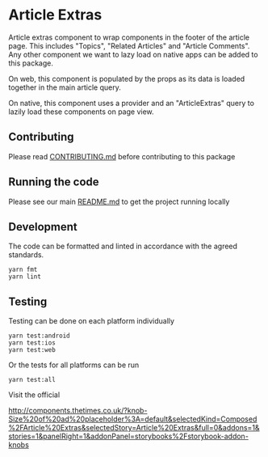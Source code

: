 # Article Extras

Article extras component to wrap components in the footer of the article page. This includes "Topics", "Related Articles" and "Article Comments". Any other component we want to lazy load on native apps can be added to this package.

On web, this component is populated by the props as its data is loaded together in the main article query.

On native, this component uses a provider and an "ArticleExtras" query to lazily load these components on page view.

## Contributing

Please read [CONTRIBUTING.md](./CONTRIBUTING.md) before contributing to this
package

## Running the code

Please see our main [README.md](../README.md) to get the project running locally

## Development

The code can be formatted and linted in accordance with the agreed standards.

```
yarn fmt
yarn lint
```

## Testing

Testing can be done on each platform individually

```
yarn test:android
yarn test:ios
yarn test:web
```

Or the tests for all platforms can be run

```
yarn test:all
```

Visit the official

http://components.thetimes.co.uk/?knob-Size%20of%20ad%20placeholder%3A=default&selectedKind=Composed%2FArticle%20Extras&selectedStory=Article%20Extras&full=0&addons=1&stories=1&panelRight=1&addonPanel=storybooks%2Fstorybook-addon-knobs
